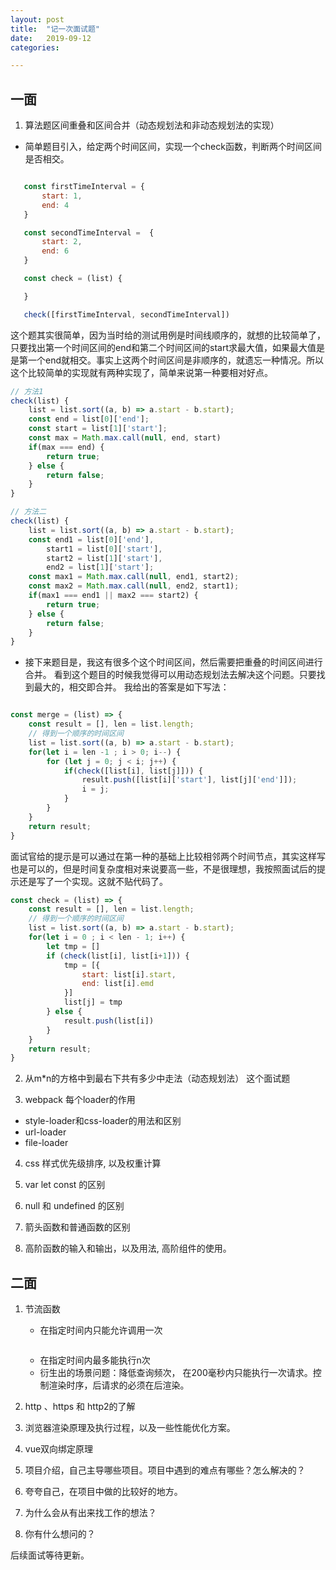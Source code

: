 ```yaml
---
layout: post
title:  "记一次面试题"
date:   2019-09-12
categories: 

---
```


## 一面

1. 算法题区间重叠和区间合并（动态规划法和非动态规划法的实现）
 - 简单题目引入，给定两个时间区间，实现一个check函数，判断两个时间区间是否相交。
 
 ```js

    const firstTimeInterval = {
        start: 1,
        end: 4
    }

    const secondTimeInterval =  {
        start: 2,
        end: 6
    }

    const check = (list) {

    }

    check([firstTimeInterval, secondTimeInterval])

 ```
这个题其实很简单，因为当时给的测试用例是时间线顺序的，就想的比较简单了，只要找出第一个时间区间的end和第二个时间区间的start求最大值，如果最大值是是第一个end就相交。事实上这两个时间区间是非顺序的，就遗忘一种情况。所以这个比较简单的实现就有两种实现了，简单来说第一种要相对好点。

```js
// 方法1 
check(list) {
    list = list.sort((a, b) => a.start - b.start);
    const end = list[0]['end'];
    const start = list[1]['start'];
    const max = Math.max.call(null, end, start)
    if(max === end) {
        return true;
    } else {
        return false;
    }
}

// 方法二
check(list) {
    list = list.sort((a, b) => a.start - b.start);
    const end1 = list[0]['end'],
        start1 = list[0]['start'],
        start2 = list[1]['start'],
        end2 = list[1]['start'];
    const max1 = Math.max.call(null, end1, start2);
    const max2 = Math.max.call(null, end2, start1);
    if(max1 === end1 || max2 === start2) {
        return true;
    } else {
        return false;
    }
}

```

- 接下来题目是，我这有很多个这个时间区间，然后需要把重叠的时间区间进行合并。
看到这个题目的时候我觉得可以用动态规划法去解决这个问题。只要找到最大的，相交即合并。
我给出的答案是如下写法：

```js

const merge = (list) => {
    const result = [], len = list.length;
    // 得到一个顺序的时间区间
    list = list.sort((a, b) => a.start - b.start);
    for(let i = len -1 ; i > 0; i--) {
        for (let j = 0; j < i; j++) {
            if(check([list[i], list[j]])) {
                result.push([list[i]['start'], list[j]['end']]);
                i = j;
            }
        }
    }
    return result;
}

```

面试官给的提示是可以通过在第一种的基础上比较相邻两个时间节点，其实这样写也是可以的，但是时间复杂度相对来说要高一些，不是很理想，我按照面试后的提示还是写了一个实现。这就不贴代码了。

```js
const check = (list) => {
    const result = [], len = list.length;
    // 得到一个顺序的时间区间
    list = list.sort((a, b) => a.start - b.start);
    for(let i = 0 ; i < len - 1; i++) {
        let tmp = []
        if (check(list[i], list[i+1])) {
            tmp = [{
                start: list[i].start,
                end: list[i].emd
            }]
            list[j] = tmp
        } else {
            result.push(list[i])
        }
    }
    return result;
}

```

2. 从m*n的方格中到最右下共有多少中走法（动态规划法）
这个面试题

3. webpack 每个loader的作用
 - style-loader和css-loader的用法和区别
 - url-loader
 - file-loader

4. css 样式优先级排序, 以及权重计算
  

5. var let const 的区别

6. null 和 undefined 的区别

7. 箭头函数和普通函数的区别

8. 高阶函数的输入和输出，以及用法, 高阶组件的使用。

## 二面

1. 节流函数
    - 在指定时间内只能允许调用一次
    ```js

    ```
    - 在指定时间内最多能执行n次
    - 衍生出的场景问题：降低查询频次， 在200毫秒内只能执行一次请求。控制渲染时序，后请求的必须在后渲染。

2. http 、https 和 http2的了解

3. 浏览器渲染原理及执行过程，以及一些性能优化方案。

4. vue双向绑定原理

5. 项目介绍，自己主导哪些项目。项目中遇到的难点有哪些？怎么解决的？

6. 夸夸自己，在项目中做的比较好的地方。

7. 为什么会从有出来找工作的想法？

8. 你有什么想问的？

后续面试等待更新。

